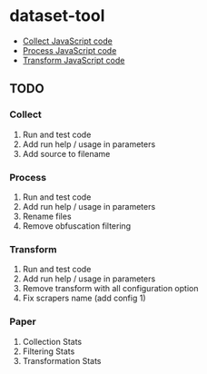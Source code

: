 # dataset-tool

* [Collect JavaScript code](./collect/README.md)
* [Process JavaScript code](./process/README.md)
* [Transform JavaScript code](./transform/README.md)

## TODO

### Collect

1. Run and test code
2. Add run help / usage in parameters
3. Add source to filename

### Process

1. Run and test code
2. Add run help / usage in parameters
3. Rename files
4. Remove obfuscation filtering

### Transform

1. Run and test code
2. Add run help / usage in parameters
3. Remove transform with all configuration option
4. Fix scrapers name (add config 1)


### Paper

1. Collection Stats
2. Filtering Stats
3. Transformation Stats
